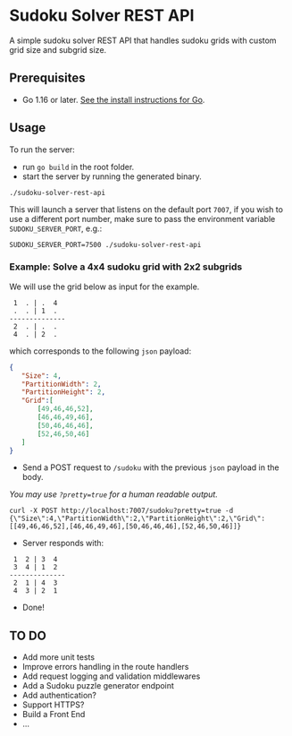 # Sudoku Solver REST API

A simple sudoku solver REST API that handles sudoku grids with custom grid size and subgrid size.

## Prerequisites

- Go 1.16 or later. [See the install instructions for Go](https://go.dev/doc/install).

## Usage

To run the server:

- run `go build` in the root folder.
- start the server by running the generated binary.
```console
./sudoku-solver-rest-api
```

This will launch a server that listens on the default port `7007`, if you wish to use a different port number, make sure to pass the environment variable `SUDOKU_SERVER_PORT`, e.g.:

```console
SUDOKU_SERVER_PORT=7500 ./sudoku-solver-rest-api
```

### Example: Solve a 4x4 sudoku grid with 2x2 subgrids

We will use the grid below as input for the example.

```console
 1  . | .  4
 .  . | 1  .
--------------
 2  . | .  .
 4  . | 2  .
```

which corresponds to the following `json` payload:

 ```json
 {
    "Size": 4,
    "PartitionWidth": 2,
    "PartitionHeight": 2,
    "Grid":[
        [49,46,46,52],
        [46,46,49,46],
        [50,46,46,46],
        [52,46,50,46]
    ]
 }
```

- Send a POST request to `/sudoku` with the previous `json` payload in the body.

*You may use `?pretty=true` for a human readable output.*
```console
curl -X POST http://localhost:7007/sudoku?pretty=true -d {\"Size\":4,\"PartitionWidth\":2,\"PartitionHeight\":2,\"Grid\":[[49,46,46,52],[46,46,49,46],[50,46,46,46],[52,46,50,46]]}
```

- Server responds with:
```console
 1  2 | 3  4
 3  4 | 1  2
--------------
 2  1 | 4  3
 4  3 | 2  1
```

- Done!

## TO DO

- Add more unit tests
- Improve errors handling in the route handlers
- Add request logging and validation middlewares
- Add a Sudoku puzzle generator endpoint
- Add authentication?
- Support HTTPS?
- Build a Front End
- ...